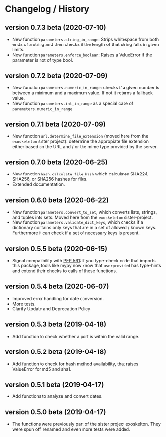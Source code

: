 # Changelog / History

## version 0.7.3 beta (2020-07-10)

* New function `parameters.string_in_range`: Strips whitespace from both ends of a string and then checks if the length of that string falls in given limits.
* New function `parameters.enforce_boolean`: Raises a ValueError if the parameter is not of type bool.

## version 0.7.2 beta (2020-07-09)

* New function `parameters.numeric_in_range`: checks if a given number is between a minimum and a maximum value. If not it returns a fallback value.
* New function `parameters.int_in_range` as a special case of `parameters.numeric_in_range`

## version 0.7.1 beta (2020-07-09)

* New function `url.determine_file_extension` (moved here from the `exoskeleton` sister project): determine the appropiate file extension either based on the URL and / or the mime type provided by the server.

## version 0.7.0 beta (2020-06-25)

* New function `hash.calculate_file_hash` which calculates SHA224, SHA256, or SHA256 hashes for files.
* Extended documentation.

## version 0.6.0 beta (2020-06-22)

* New function `parameters.convert_to_set`, which converts lists, strings, and tuples into sets. Moved here from the `exoskeleton` sister-project.
* New function `parameters.validate_dict_keys`, which checks if a dictionary contains only keys that are in a set of allowed / known keys. Furthermore it can check if a set of necessary keys is present.

## version 0.5.5 beta (2020-06-15)

* Signal compatibility with [PEP 561](https://www.python.org/dev/peps/pep-0561/): If you type-check code that imports this package, tools like mypy now know that `userprovided` has type-hints and extend their checks to calls of these functions.

## version 0.5.4 beta (2020-06-07)

* Improved error handling for date conversion.
* More tests.
* Clarify Update and Deprecation Policy

## version 0.5.3 beta (2019-04-18)

* Add function to check whether a port is within the valid range.

## version 0.5.2 beta (2019-04-18)

* Add function to check for hash method availability, that raises ValueError for md5 and sha1.

## version 0.5.1 beta (2019-04-17)

* Add functions to analyze and convert dates.

## version 0.5.0 beta (2019-04-17)

* The functions were previously part of the sister project exoskelton. They were spun off, renamed and even more tests were added.
